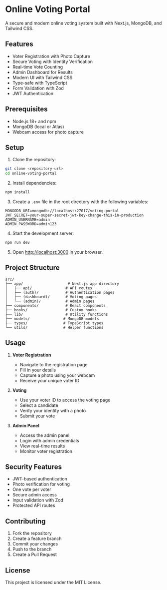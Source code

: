 # Online Voting Portal

A secure and modern online voting system built with Next.js, MongoDB, and Tailwind CSS.

## Features

- Voter Registration with Photo Capture
- Secure Voting with Identity Verification
- Real-time Vote Counting
- Admin Dashboard for Results
- Modern UI with Tailwind CSS
- Type-safe with TypeScript
- Form Validation with Zod
- JWT Authentication

## Prerequisites

- Node.js 18+ and npm
- MongoDB (local or Atlas)
- Webcam access for photo capture

## Setup

1. Clone the repository:
```bash
git clone <repository-url>
cd online-voting-portal
```

2. Install dependencies:
```bash
npm install
```

3. Create a `.env` file in the root directory with the following variables:
```env
MONGODB_URI=mongodb://localhost:27017/voting-portal
JWT_SECRET=your-super-secret-jwt-key-change-this-in-production
ADMIN_USERNAME=admin
ADMIN_PASSWORD=admin123
```

4. Start the development server:
```bash
npm run dev
```

5. Open [http://localhost:3000](http://localhost:3000) in your browser.

## Project Structure

```
src/
├── app/                    # Next.js app directory
│   ├── api/               # API routes
│   ├── (auth)/            # Authentication pages
│   ├── (dashboard)/       # Voting pages
│   └── (admin)/           # Admin pages
├── components/            # React components
├── hooks/                 # Custom hooks
├── lib/                   # Utility functions
├── models/               # MongoDB models
├── types/                # TypeScript types
└── utils/                # Helper functions
```

## Usage

1. **Voter Registration**
   - Navigate to the registration page
   - Fill in your details
   - Capture a photo using your webcam
   - Receive your unique voter ID

2. **Voting**
   - Use your voter ID to access the voting page
   - Select a candidate
   - Verify your identity with a photo
   - Submit your vote

3. **Admin Panel**
   - Access the admin panel
   - Login with admin credentials
   - View real-time results
   - Monitor voter registration

## Security Features

- JWT-based authentication
- Photo verification for voting
- One vote per voter
- Secure admin access
- Input validation with Zod
- Protected API routes

## Contributing

1. Fork the repository
2. Create a feature branch
3. Commit your changes
4. Push to the branch
5. Create a Pull Request

## License

This project is licensed under the MIT License.
